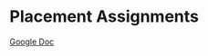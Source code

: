 # Placement Assignments
[Google Doc](https://docs.google.com/document/d/1yYjGLW071uzzAfha-_2YTJJPIrxGKBORA-LJJUZFbLs/edit?usp=sharing)